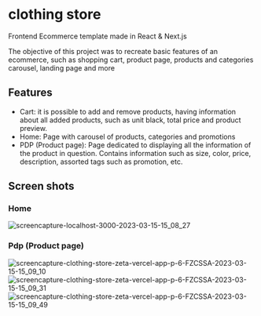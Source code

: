 # clothing store

Frontend Ecommerce template made in React & Next.js

The objective of this project was to recreate basic features of an ecommerce, such as shopping cart, product page, products and categories carousel, landing page and more


## Features
- Cart: it is possible to add and remove products, having information about all added products, such as unit black, total price and product preview.
- Home: Page with carousel of products, categories and promotions
- PDP (Product page): Page dedicated to displaying all the information of the product in question. Contains information such as size, color, price, description, assorted tags such as promotion, etc.


## Screen shots

### Home

![screencapture-localhost-3000-2023-03-15-15_08_27](https://user-images.githubusercontent.com/49209628/225403339-885b805f-611f-48de-8737-6d21cb78b875.png)

### Pdp (Product page)

![screencapture-clothing-store-zeta-vercel-app-p-6-FZCSSA-2023-03-15-15_09_10](https://user-images.githubusercontent.com/49209628/225403653-ee9e34df-80b4-4345-b918-c3c34cab7041.png)
![screencapture-clothing-store-zeta-vercel-app-p-6-FZCSSA-2023-03-15-15_09_31](https://user-images.githubusercontent.com/49209628/225403686-6d409642-f535-40c8-9e07-7d8f4c0c0be1.png)
![screencapture-clothing-store-zeta-vercel-app-p-6-FZCSSA-2023-03-15-15_09_49](https://user-images.githubusercontent.com/49209628/225403704-e3b6fed3-0e0d-4ba2-b6d5-9b485294dfc3.png)
